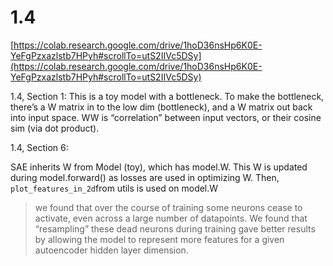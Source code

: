 # 1.4

[https://colab.research.google.com/drive/1hoD36nsHp6K0E-YeFgPzxazlstb7HPyh#scrollTo=utS2IIVc5DSy](https://colab.research.google.com/drive/1hoD36nsHp6K0E-YeFgPzxazlstb7HPyh#scrollTo=utS2IIVc5DSy)

1.4, Section 1: This is a toy model with a bottleneck. To make the bottleneck, there’s a W matrix in to the low dim (bottleneck), and a W matrix out back into input space. WW is “correlation” between input vectors, or their cosine sim (via dot product).

1.4, Section 6: 

SAE inherits W from Model (toy), which has model.W. This W is updated during model.forward() as losses are used in optimizing W. Then, `plot_features_in_2d`from utils is used on model.W

> we found that over the course of training some neurons cease to activate, even across a large number of datapoints. We found that “resampling” these dead neurons during training gave better results by allowing the model to represent more features for a given autoencoder hidden layer dimension.
>